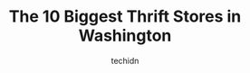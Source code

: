 ---
layout: ampstory
image: https://i0.wp.com/paketmu.com/wp-content/uploads/2023/06/mcchord-thrift-shop-0-in-washington-1686366671.jpeg?resize=640,853
author: techidn
featured: false
description: Explore the diverse Thrift Store scene in Washington, home to an incredible selection of 10 establishments catering to every taste. Whether youre in search of iconic favorites or undiscover
title: The 10 Biggest Thrift Stores in Washington
cover:
   title: The 10 Biggest Thrift Stores in Washington
   subtitle: RICKPATE
   background: https://paketmu.com/wp-content/uploads/2023/06/mcchord-thrift-shop-0-in-washington-1686366671.jpeg

pages: 
 - layout: thirds
   top: <h1>#1 Value Village</h1>
   bottom: "<p>This value village always has a very good assortment of items from clothing to chair to house decorations the staff is always there to help you if you need to ask a quest</p>"
   background: https://paketmu.com/wp-content/uploads/2023/06/mcchord-thrift-shop-1-in-washington-1686366672.jpeg
   backgroundblur: true
 - layout: thirds
   top: <h1>#2 Value Village</h1>
   bottom: "<p>Fantastic find!  I bought a $124 designer top for eight dollars.  Its not a well-known brand, but I recognized it from seeing it in a high-end store.  Very, very happy</p>"
   background: https://paketmu.com/wp-content/uploads/2023/06/mcchord-thrift-shop-2-in-washington-1686366673.jpeg
   cta:
      link: https://paketmu.com/the-10-biggest-thrift-stores-in-washington/
      text: The 10 Biggest Thrift Stores in Washington
 - layout: thirds
   top: <h1>#3 Value Village</h1>
   bottom: "<p>I often go to various Thrift stores these days. The purpose is to look for used flowerpots and vases. Its also the gardening season, and youll find affordable items in </p>"
   background: https://paketmu.com/wp-content/uploads/2023/06/mcchord-thrift-shop-3-in-washington-1686366673.jpeg
   cta:
      link: https://paketmu.com/the-10-biggest-thrift-stores-in-washington/
      text: The 10 Biggest Thrift Stores in Washington
 - layout: thirds
   top: <h1>#4 Lifelong Thrift Store</h1>
   bottom: "<p>312 Broadway E, Seattle, WA 98102, United States</p>"
   background: https://images.unsplash.com/photo-1541356665065-22676f35dd40?ixlib=rb-4.0.3&ixid=MnwxMjA3fDB8MHxwaG90by1wYWdlfHx8fGVufDB8fHx8&auto=format&fit=crop&w=640&h=853&q=80
   cta:
      link: https://paketmu.com/the-10-biggest-thrift-stores-in-washington/
      text: The 10 Biggest Thrift Stores in Washington
 - layout: thirds
   top: <h1>#5 Olympia Goodwill Outlet</h1>
   bottom: "<p>4014 Martin Way E, Olympia, WA 98506, United States</p>"
   background: https://images.unsplash.com/photo-1533998839656-76f5e4b2bccb?ixlib=rb-4.0.3&ixid=MnwxMjA3fDB8MHxwaG90by1wYWdlfHx8fGVufDB8fHx8&auto=format&fit=crop&w=640&h=853&q=80
   cta:
      link: https://paketmu.com/the-10-biggest-thrift-stores-in-washington/
      text: The 10 Biggest Thrift Stores in Washington
 - layout: thirds
   top: <h1>#6 Thrift City Inc</h1>
   bottom: "<p>904 72nd St E, Tacoma, WA 98404, United States</p>"
   background: https://images.unsplash.com/photo-1527066579998-dbbae57f45ce?ixlib=rb-4.0.3&ixid=MnwxMjA3fDB8MHxwaG90by1wYWdlfHx8fGVufDB8fHx8&auto=format&fit=crop&w=640&h=853&q=80
   cta:
      link: https://paketmu.com/the-10-biggest-thrift-stores-in-washington/
      text: The 10 Biggest Thrift Stores in Washington
 - layout: thirds
   top: <h1>#7 Bargains Galore Thrift Store</h1>
   bottom: "<p>224 Chenoweth St, Mount Vernon, WA 98273, United States</p>"
   background: https://plus.unsplash.com/premium_photo-1664640458616-3c74f8cb4589?ixlib=rb-4.0.3&ixid=MnwxMjA3fDB8MHxwaG90by1wYWdlfHx8fGVufDB8fHx8&auto=format&fit=crop&w=640&h=853&q=80
   cta:
      link: https://paketmu.com/the-10-biggest-thrift-stores-in-washington/
      text: The 10 Biggest Thrift Stores in Washington
 - layout: thirds
   middle: Continue reading...
   background: https://images.unsplash.com/photo-1518640467707-6811f4a6ab73?ixlib=rb-4.0.3&ixid=MnwxMjA3fDB8MHxwaG90by1wYWdlfHx8fGVufDB8fHx8&auto=format&fit=crop&w=640&h=853&q=80
   cta:
      link: https://paketmu.com/the-10-biggest-thrift-stores-in-washington/
      text: The 10 Biggest Thrift Stores in Washington
      
---